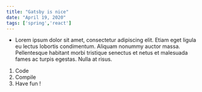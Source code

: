 ```yaml
---
title: "Gatsby is nice"
date: "April 19, 2020"
tags: ['spring','react']
---
```


* Lorem ipsum dolor sit amet, consectetur adipiscing elit. Etiam eget ligula eu lectus lobortis condimentum. Aliquam nonummy auctor massa. Pellentesque habitant morbi tristique senectus et netus et malesuada fames ac turpis egestas. Nulla at risus.

1. Code
2. Compile
3. Have fun !
